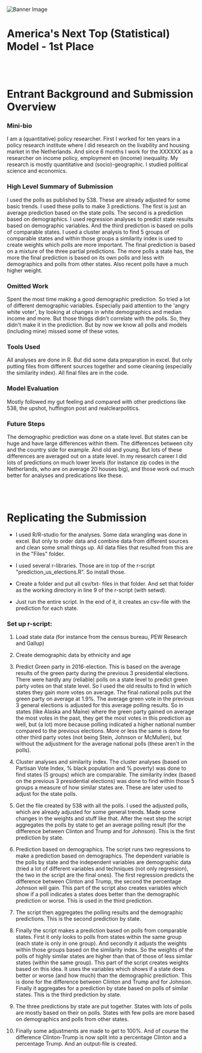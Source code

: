 ![Banner Image](https://s3.amazonaws.com/drivendata/comp_images/electoral_map_1.jpg)

# America's Next Top (Statistical) Model - 1st Place
<br><br>
# Entrant Background and Submission Overview

### Mini-bio
I am a (quantitative) policy researcher. First I worked for ten years in a policy research institute where I did research on the livability and housing market in the Netherlands. And since 6 months I work for the XXXXXX as a researcher on income policy, employment en (income) inequality. My research is mostly quantitative and (socio)-geographic. I studied political science and economics.

### High Level Summary of Submission
I used the polls as published by 538. These are already adjusted for some basic trends. I used these polls to make 3 predictions. The first is just an average prediction based on the state polls. The second is a prediction based on demographics. I used regression analyses to predict state results based on demographic variables. And the third prediction is based on polls of comparable states. I used a cluster analysis to find 5 groups of comparable states and within those groups a similarity index is used to create weights which polls are more important. The final prediction is based on a mixture of the three partial predictions. The more polls a state has, the more the final prediction is based on its own polls and less with demographics and polls from other states. Also recent polls have a much higher weight.

### Omitted Work
Spent the most time making a good demographic prediction. So tried a lot of different demographic variables. Especially paid attention to the 'angry white voter', by looking at changes in white demographics and median income and more. But those things didn't correlate with the polls. So, they didn't make it in the prediction. But by now we know all polls and models (including mine) missed some of these votes.

### Tools Used
All analyses are done in R. But did some data preparation in excel. But only putting files from different sources together and some cleaning (especially the similarity index). All final files are in the code.

### Model Evaluation
Mostly followed my gut feeling and compared with other predictions like 538, the upshot, huffington post and realclearpolitics.

### Future Steps
The demographic prediction was done on a state level. But states can be huge and have large differences within them. The differences between city and the country side for example. And old and young. But lots of these differences are averaged out on a state level. In my research career I did lots of predictions on much lower levels (for instance zip codes in the Netherlands, who are on average 20 houses big), and those work out much better for analyses and predications like these.

<br><br>
# Replicating the Submission

* I used R/R-studio for the analyses. Some data wrangling was done in excel. But only to order data and combine data from different sources and clean some small things up. All data files that resulted from this are in the "Files" folder.

* I used several r-libraries. Those are in top of the r-script "prediction_us_elections.R". So install those.

* Create a folder and put all csv/txt- files in that folder. And set that folder as the working directory in line 9 of the r-script (with setwd).

* Just run the entire script. In the end of it, it creates an csv-file with the prediction for each state.

### Set up r-script:
1. Load state data (for instance from the census bureau, PEW Research and Gallup)

2.	Create demographic data by ethnicity and age

3.	Predict Green party in 2016-election. This is based on the average results of the green party during the previous 3 presidential elections. There were hardly any (reliable) polls on a state level to predict green party votes on that state level. So I used the old results to find in which states they gain more votes on average. The final national polls put the green party on average at 1.9%. The average green vote in the previous 3 general elections is adjusted for this average polling results. So in states (like Alaska and Maine) where the green party gained on average the most votes in the past, they get the most votes in this prediction as well, but (a lot) more because polling indicated a higher national number compared to the previous elections. More or less the same is done for other third party votes (not being Stein, Johnson or McMullen), but without the adjustment for the average national polls (these aren't in the polls).

4.	Cluster analyses and similarity index. The cluster analyses (based on Partisan Vote Index, % black population and % poverty) was done to find states (5 groups) which are comparable. The similarity index (based on the previous 3 presidential elections) was done to find within those 5 groups a measure of how similar states are. These are later used to adjust for the state polls.

5.	Get the file created by 538 with all the polls. I used the adjusted polls, which are already adjusted for some general trends. Made some changes in the weights and stuff like that. After the next step the script aggregates the polls by state to get an average polling result (for the difference between Clinton and Trump and for Johnson). This is the first prediction by state.

6.	Prediction based on demographics. The script runs two regressions to make a prediction based on demographics. The dependent variable is the polls by state and the independent variables are demographic data (tried a lot of different variables and techniques (not only regression), the two in the script are the final ones). The first regression predicts the difference between Clinton and Trump, the second the percentage Johnson will gain. This part of the script also creates variables which show if a poll indicates a states does better than the demographic prediction or worse. This is used in the third prediction.

7.	The script then aggregates the polling results and the demographic predictions. This is the second prediction by state.

8.	Finally the script makes a prediction based on polls from comparable states. First it only looks to polls from states within the same group (each state is only in one group). And secondly it adjusts the weights within those groups based on the similarity index. So the weights of the polls of highly similar states are higher than that of those of less similar states (within the same group). This part of the script creates weights based on this idea. It uses the variables which shows if a state does better or worse (and how much) than the demographic prediction. This is done for the difference between Clinton and Trump and for Johnson. Finally it aggregates for a prediction by state based on polls of similar states. This is the third prediction by state.

9.	The three predictions by state are put together. States with lots of polls are mostly based on their on polls. States with few polls are more based on demographics and polls from other states.

10.	Finally some adjustments are made to get to 100%. And of course the difference Clinton-Trump is now split into a percentage Clinton and a percentage Trump. And an output-file is created.
